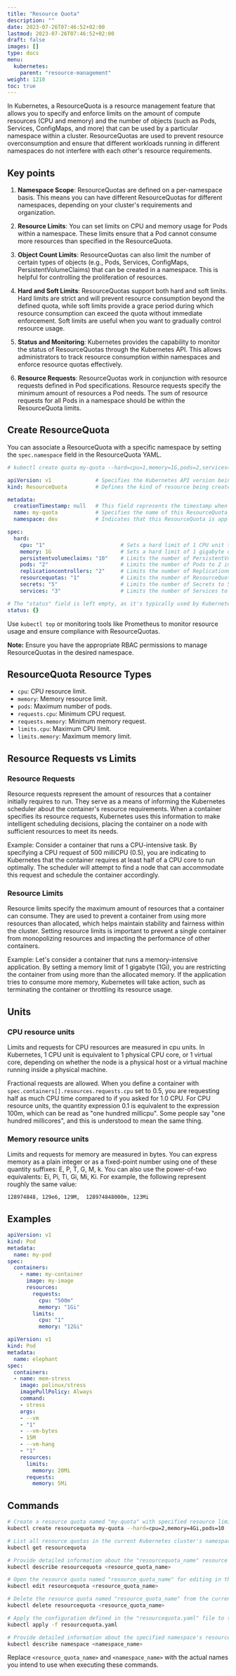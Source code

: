 ```yaml
---
title: "Resource Quota"
description: ""
date: 2023-07-26T07:46:52+02:00
lastmod: 2023-07-26T07:46:52+02:00
draft: false
images: []
type: docs
menu:
  kubernetes:
    parent: "resource-management"
weight: 1210
toc: true
---
```


In Kubernetes, a ResourceQuota is a resource management feature that allows you to specify and enforce limits on the amount of compute resources (CPU and memory) and the number of objects (such as Pods, Services, ConfigMaps, and more) that can be used by a particular namespace within a cluster. ResourceQuotas are used to prevent resource overconsumption and ensure that different workloads running in different namespaces do not interfere with each other's resource requirements.

## Key points
1. **Namespace Scope**: ResourceQuotas are defined on a per-namespace basis. This means you can have different ResourceQuotas for different namespaces, depending on your cluster's requirements and organization.

2. **Resource Limits**: You can set limits on CPU and memory usage for Pods within a namespace. These limits ensure that a Pod cannot consume more resources than specified in the ResourceQuota.

3. **Object Count Limits**: ResourceQuotas can also limit the number of certain types of objects (e.g., Pods, Services, ConfigMaps, PersistentVolumeClaims) that can be created in a namespace. This is helpful for controlling the proliferation of resources.

4. **Hard and Soft Limits**: ResourceQuotas support both hard and soft limits. Hard limits are strict and will prevent resource consumption beyond the defined quota, while soft limits provide a grace period during which resource consumption can exceed the quota without immediate enforcement. Soft limits are useful when you want to gradually control resource usage.

5. **Status and Monitoring**: Kubernetes provides the capability to monitor the status of ResourceQuotas through the Kubernetes API. This allows administrators to track resource consumption within namespaces and enforce resource quotas effectively.

6. **Resource Requests**: ResourceQuotas work in conjunction with resource requests defined in Pod specifications. Resource requests specify the minimum amount of resources a Pod needs. The sum of resource requests for all Pods in a namespace should be within the ResourceQuota limits.

## Create ResourceQuota
You can associate a ResourceQuota with a specific namespace by setting the `spec.namespace` field in the ResourceQuota YAML.

```yaml
# kubectl create quota my-quota --hard=cpu=1,memory=1G,pods=2,services=3,replicationcontrollers=2,resourcequotas=1,secrets=5,persistentvolumeclaims=10 -n=dev --output=yaml --dry-run=client

apiVersion: v1              # Specifies the Kubernetes API version being used (v1 for this example).
kind: ResourceQuota         # Defines the kind of resource being created, in this case, a ResourceQuota.

metadata:
  creationTimestamp: null   # This field represents the timestamp when this ResourceQuota was created (null in this case).
  name: my-quota            # Specifies the name of this ResourceQuota as "my-quota".
  namespace: dev            # Indicates that this ResourceQuota is applied to the "dev" namespace.

spec:
  hard:
    cpu: "1"                        # Sets a hard limit of 1 CPU unit that can be consumed in the "dev" namespace.
    memory: 1G                      # Sets a hard limit of 1 gigabyte of memory that can be consumed in the "dev" namespace.
    persistentvolumeclaims: "10"    # Limits the number of PersistentVolumeClaims to 10 in the "dev" namespace.
    pods: "2"                       # Limits the number of Pods to 2 in the "dev" namespace.
    replicationcontrollers: "2"     # Limits the number of ReplicationControllers to 2 in the "dev" namespace.
    resourcequotas: "1"             # Limits the number of ResourceQuotas to 1 in the "dev" namespace.
    secrets: "5"                    # Limits the number of Secrets to 5 in the "dev" namespace.
    services: "3"                   # Limits the number of Services to 3 in the "dev" namespace.

# The "status" field is left empty, as it's typically used by Kubernetes to provide information about the current status of the object.
status: {}
```

Use `kubectl top` or monitoring tools like Prometheus to monitor resource usage and ensure compliance with ResourceQuotas.

**Note:** Ensure you have the appropriate RBAC permissions to manage ResourceQuotas in the desired namespace. 

## ResourceQuota Resource Types
- `cpu`: CPU resource limit.
- `memory`: Memory resource limit.
- `pods`: Maximum number of pods.
- `requests.cpu`: Minimum CPU request.
- `requests.memory`: Minimum memory request.
- `limits.cpu`: Maximum CPU limit.
- `limits.memory`: Maximum memory limit.

## Resource Requests vs Limits

### Resource Requests

Resource requests represent the amount of resources that a container initially requires to run. They serve as a means of informing the Kubernetes scheduler about the container's resource requirements. When a container specifies its resource requests, Kubernetes uses this information to make intelligent scheduling decisions, placing the container on a node with sufficient resources to meet its needs.

Example: Consider a container that runs a CPU-intensive task. By specifying a CPU request of 500 milliCPU (0.5), you are indicating to Kubernetes that the container requires at least half of a CPU core to run optimally. The scheduler will attempt to find a node that can accommodate this request and schedule the container accordingly.

### Resource Limits

Resource limits specify the maximum amount of resources that a container can consume. They are used to prevent a container from using more resources than allocated, which helps maintain stability and fairness within the cluster. Setting resource limits is important to prevent a single container from monopolizing resources and impacting the performance of other containers.

Example: Let's consider a container that runs a memory-intensive application. By setting a memory limit of 1 gigabyte (1Gi), you are restricting the container from using more than the allocated memory. If the application tries to consume more memory, Kubernetes will take action, such as terminating the container or throttling its resource usage.

## Units

### CPU resource units
Limits and requests for CPU resources are measured in cpu units. In Kubernetes, 1 CPU unit is equivalent to 1 physical CPU core, or 1 virtual core, depending on whether the node is a physical host or a virtual machine running inside a physical machine.

Fractional requests are allowed. When you define a container with `spec.containers[].resources.requests.cpu` set to 0.5, you are requesting half as much CPU time compared to if you asked for 1.0 CPU. For CPU resource units, the quantity expression 0.1 is equivalent to the expression 100m, which can be read as "one hundred millicpu". Some people say "one hundred millicores", and this is understood to mean the same thing.

### Memory resource units
Limits and requests for memory are measured in bytes. You can express memory as a plain integer or as a fixed-point number using one of these quantity suffixes: E, P, T, G, M, k. You can also use the power-of-two equivalents: Ei, Pi, Ti, Gi, Mi, Ki. For example, the following represent roughly the same value:

```
128974848, 129e6, 129M,  128974848000m, 123Mi
```

## Examples
```yaml
apiVersion: v1
kind: Pod
metadata:
  name: my-pod
spec:
  containers:
    - name: my-container
      image: my-image
      resources:
        requests:
          cpu: "500m"
          memory: "1Gi"
        limits:
          cpu: "1"
          memory: "12Gi"
```

```yaml
apiVersion: v1
kind: Pod
metadata:
  name: elephant
spec:
  containers:
  - name: mem-stress
    image: polinux/stress
    imagePullPolicy: Always
    command:
    - stress
    args:
    - --vm
    - "1"
    - --vm-bytes
    - 15M
    - --vm-hang
    - "1"
    resources:
      limits:
        memory: 20Mi
      requests:
        memory: 5Mi
```

## Commands

```bash
# Create a resource quota named "my-quota" with specified resource limits for CPU, memory, and pods.
kubectl create resourcequota my-quota --hard=cpu=2,memory=4Gi,pods=10

# List all resource quotas in the current Kubernetes cluster's namespace.
kubectl get resourcequota

# Provide detailed information about the "resourcequota_name" resource quota.
kubectl describe resourcequota <resource_quota_name>

# Open the resource quota named "resource_quota_name" for editing in the default text editor.
kubectl edit resourcequota <resource_quota_name>

# Delete the resource quota named "resource_quota_name" from the current namespace.
kubectl delete resourcequota <resource_quota_name>

# Apply the configuration defined in the "resourcequota.yaml" file to the current namespace.
kubectl apply -f resourcequota.yaml

# Provide detailed information about the specified namespace's resource quotas.
kubectl describe namespace <namespace_name>
```

Replace `<resource_quota_name>` and `<namespace_name>` with the actual names you intend to use when executing these commands.
